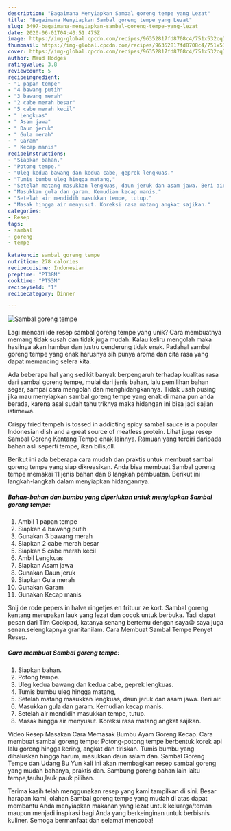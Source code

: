 ```yaml
---
description: "Bagaimana Menyiapkan Sambal goreng tempe yang Lezat"
title: "Bagaimana Menyiapkan Sambal goreng tempe yang Lezat"
slug: 3497-bagaimana-menyiapkan-sambal-goreng-tempe-yang-lezat
date: 2020-06-01T04:40:51.475Z
image: https://img-global.cpcdn.com/recipes/96352817fd8708c4/751x532cq70/sambal-goreng-tempe-foto-resep-utama.jpg
thumbnail: https://img-global.cpcdn.com/recipes/96352817fd8708c4/751x532cq70/sambal-goreng-tempe-foto-resep-utama.jpg
cover: https://img-global.cpcdn.com/recipes/96352817fd8708c4/751x532cq70/sambal-goreng-tempe-foto-resep-utama.jpg
author: Maud Hodges
ratingvalue: 3.8
reviewcount: 5
recipeingredient:
- "1 papan tempe"
- "4 bawang putih"
- "3 bawang merah"
- "2 cabe merah besar"
- "5 cabe merah kecil"
- " Lengkuas"
- " Asam jawa"
- " Daun jeruk"
- " Gula merah"
- " Garam"
- " Kecap manis"
recipeinstructions:
- "Siapkan bahan."
- "Potong tempe."
- "Uleg kedua bawang dan kedua cabe, geprek lengkuas."
- "Tumis bumbu uleg hingga matang,"
- "Setelah matang masukkan lengkuas, daun jeruk dan asam jawa. Beri air."
- "Masukkan gula dan garam. Kemudian kecap manis."
- "Setelah air mendidih masukkan tempe, tutup."
- "Masak hingga air menyusut. Koreksi rasa matang angkat sajikan."
categories:
- Resep
tags:
- sambal
- goreng
- tempe

katakunci: sambal goreng tempe 
nutrition: 278 calories
recipecuisine: Indonesian
preptime: "PT38M"
cooktime: "PT53M"
recipeyield: "1"
recipecategory: Dinner

---
```



![Sambal goreng tempe](https://img-global.cpcdn.com/recipes/96352817fd8708c4/751x532cq70/sambal-goreng-tempe-foto-resep-utama.jpg)

Lagi mencari ide resep sambal goreng tempe yang unik? Cara membuatnya memang tidak susah dan tidak juga mudah. Kalau keliru mengolah maka hasilnya akan hambar dan justru cenderung tidak enak. Padahal sambal goreng tempe yang enak harusnya sih punya aroma dan cita rasa yang dapat memancing selera kita.

Ada beberapa hal yang sedikit banyak berpengaruh terhadap kualitas rasa dari sambal goreng tempe, mulai dari jenis bahan, lalu pemilihan bahan segar, sampai cara mengolah dan menghidangkannya. Tidak usah pusing jika mau menyiapkan sambal goreng tempe yang enak di mana pun anda berada, karena asal sudah tahu triknya maka hidangan ini bisa jadi sajian istimewa.

Crispy fried tempeh is tossed in addicting spicy sambal sauce is a popular Indonesian dish and a great source of meatless protein. Lihat juga resep Sambal Goreng Kentang Tempe enak lainnya. Ramuan yang terdiri daripada bahan asli seperti tempe, ikan bilis,dll.


Berikut ini ada beberapa cara mudah dan praktis untuk membuat sambal goreng tempe yang siap dikreasikan. Anda bisa membuat Sambal goreng tempe memakai 11 jenis bahan dan 8 langkah pembuatan. Berikut ini langkah-langkah dalam menyiapkan hidangannya.

<!--inarticleads1-->

##### Bahan-bahan dan bumbu yang diperlukan untuk menyiapkan Sambal goreng tempe:

1. Ambil 1 papan tempe
1. Siapkan 4 bawang putih
1. Gunakan 3 bawang merah
1. Siapkan 2 cabe merah besar
1. Siapkan 5 cabe merah kecil
1. Ambil  Lengkuas
1. Siapkan  Asam jawa
1. Gunakan  Daun jeruk
1. Siapkan  Gula merah
1. Gunakan  Garam
1. Gunakan  Kecap manis


Snij de rode pepers in halve ringetjes en frituur ze kort. Sambal goreng kentang merupakan lauk yang lezat dan cocok untuk berbuka. Tadi dapat pesan dari Tim Cookpad, katanya senang bertemu dengan saya😁 saya juga senan.selengkapnya granitanilam. Cara Membuat Sambal Tempe Penyet Resep. 

<!--inarticleads2-->

##### Cara membuat Sambal goreng tempe:

1. Siapkan bahan.
1. Potong tempe.
1. Uleg kedua bawang dan kedua cabe, geprek lengkuas.
1. Tumis bumbu uleg hingga matang,
1. Setelah matang masukkan lengkuas, daun jeruk dan asam jawa. Beri air.
1. Masukkan gula dan garam. Kemudian kecap manis.
1. Setelah air mendidih masukkan tempe, tutup.
1. Masak hingga air menyusut. Koreksi rasa matang angkat sajikan.


Video Resep Masakan Cara Memasak Bumbu Ayam Goreng Kecap. Cara membuat sambal goreng tempe: Potong-potong tempe berbentuk korek api lalu goreng hingga kering, angkat dan tiriskan. Tumis bumbu yang dihaluskan hingga harum, masukkan daun salam dan. Sambal Goreng Tempe dan Udang Bu Yun kali ini akan membagikan resep sambal goreng yang mudah bahanya, praktis dan. Sambung goreng bahan lain iaitu tempe,tauhu,lauk pauk pilihan. 

Terima kasih telah menggunakan resep yang kami tampilkan di sini. Besar harapan kami, olahan Sambal goreng tempe yang mudah di atas dapat membantu Anda menyiapkan makanan yang lezat untuk keluarga/teman maupun menjadi inspirasi bagi Anda yang berkeinginan untuk berbisnis kuliner. Semoga bermanfaat dan selamat mencoba!
